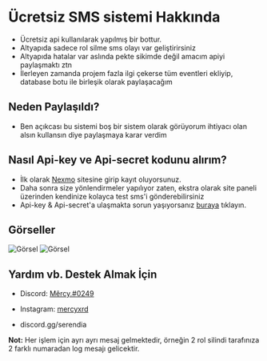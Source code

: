# Ücretsiz SMS sistemi Hakkında
- Ücretsiz api kullanılarak yapılmış bir bottur.
- Altyapıda sadece rol silme sms olayı var geliştirirsiniz
- Altyapıda hatalar var aslında pekte sikimde değil amacım apiyi paylaşmaktı ztn
- İlerleyen zamanda projem fazla ilgi çekerse tüm eventleri ekliyip, database botu ile birleşik olarak paylaşacağım

## Neden Paylaşıldı?
- Ben açıkcası bu sistemi boş bir sistem olarak görüyorum ihtiyacı olan alsın kullansın diye paylaşmaya karar verdim
## Nasıl Api-key ve Api-secret kodunu alırım?
- İlk olarak [Nexmo](https://dashboard.nexmo.com/sign-up) sitesine girip kayıt oluyorsunuz. 
- Daha sonra size yönlendirmeler yapılıyor zaten, ekstra olarak site paneli üzerinden kendinize kolayca test sms'i gönderebilirsiniz
- Api-key & Api-secret'a ulaşmakta sorun yaşıyorsanız [buraya](https://help.nexmo.com/hc/en-us/articles/204014493-Where-can-I-find-my-API-key-and-API-secret-) tıklayın.
## Görseller
![Görsel](https://media.discordapp.net/attachments/869647243244867634/871346200891228170/Ekran_Alnts.PNG?width=928&height=676)
![Görsel](https://media.discordapp.net/attachments/415588524151144448/871033920588759130/5b4b95a0-be4c-4afb-86cf-f27149d711ea.png?width=312&height=676)

## Yardım vb. Destek Almak İçin
- Discord: [Mêrcy.#0249](https://discord.com/users/411621794131476480)
- Instagram: [mercyxrd](https://instagram.com/mercyxrd)

- discord.gg/serendia

<b>Not:</b> Her işlem için ayrı ayrı mesaj gelmektedir, örneğin 2 rol silindi tarafınıza 2 farklı numaradan log mesajı gelicektir.
